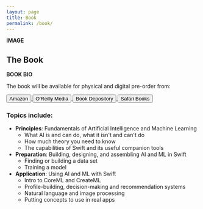 ```yaml
---
layout: page
title: Book
permalink: /book/
---
```


**IMAGE**

## The Book

**BOOK BIO**

The book will be available for physical and digital pre-order from:

<div class="maxwidth-container">
	<a href="https://www.amazon.com" target="_blank" >
		<button>Amazon</button>
	</a>
	<a href="http://shop.oreilly.com" target="_blank" >
		<button>O'Reilly Media</button>
	</a>
	<a href="https://www.bookdepository.com" target="_blank" >
		<button>Book Depository</button>
	</a>
	<a href="https://www.safaribooksonline.com" target="_blank" >
		<button>Safari Books</button>
	</a>
</div>

### Topics include:

* **Principles**: Fundamentals of Artificial Intelligence and Machine Learning
	- What AI is and can do, what it isn't and can't do
	- How much theory you need to know
	- The capabilities of Swift and its useful companion tools
* **Preparation**: Building, designing, and assembling AI and ML in Swift
	- Finding or building a data set
	- Training a model
* **Application**: Using AI and ML with Swift
	- Intro to CoreML and CreateML
	- Profile-building, decision-making and recommendation systems
	- Natural language and image processing
	- Putting concepts to use in real apps
